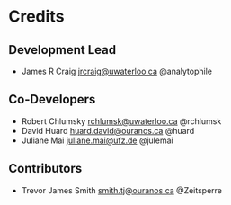 # Credits

## Development Lead

* James R Craig <jrcraig@uwaterloo.ca> @analytophile

## Co-Developers

* Robert Chlumsky <rchlumsk@uwaterloo.ca> @rchlumsk
* David Huard <huard.david@ouranos.ca> @huard
* Juliane Mai <juliane.mai@ufz.de> @julemai

## Contributors

* Trevor James Smith <smith.tj@ouranos.ca> @Zeitsperre
